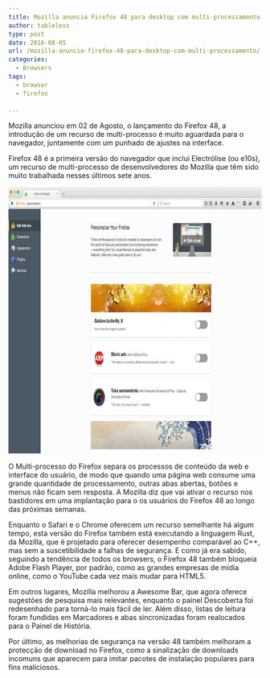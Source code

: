 ```yaml
---
title: Mozilla anuncia Firefox 48 para desktop com multi-processamento
author: tableless
type: post
date: 2016-08-05
url: /mozilla-anuncia-firefox-48-para-desktop-com-multi-processamento/
categories:
  - Browsers
tags:
  - browser
  - firefox

---
```

Mozilla anunciou em 02 de Agosto, o lançamento do Firefox 48, a introdução de um recurso de multi-processo é muito aguardada para o navegador, juntamente com um punhado de ajustes na interface.

Firefox 48 é a primeira versão do navegador que inclui Electrólise (ou e10s), um recurso de multi-processo de desenvolvedores do Mozilla que têm sido muito trabalhada nesses últimos sete anos.

<img src="https://raw.githubusercontent.com/diegoeis/tableless-static-images/master/2016/08/unnamed.jpg" alt="unnamed" width="800" height="530" class="aligncenter size-full wp-image-55641" />

O Multi-processo do Firefox separa os processos de conteúdo da web e interface do usuário, de modo que quando uma página web consume uma grande quantidade de processamento, outras abas abertas, botões e menus não ficam sem resposta. A Mozilla diz que vai ativar o recurso nos bastidores em uma implantação para o os usuários do Firefox 48 ao longo das próximas semanas.

Enquanto o Safari e o Chrome oferecem um recurso semelhante há algum tempo, esta versão do Firefox também está executando a linguagem Rust, da Mozilla, que é projetado para oferecer desempenho comparável ao C++, mas sem a suscetibilidade a falhas de segurança. E como já era sabido, seguindo a tendência de todos os browsers, o Firefox 48 também bloqueia Adobe Flash Player, por padrão, como as grandes empresas de mídia online, como o YouTube cada vez mais mudar para HTML5.

Em outros lugares, Mozilla melhorou a Awesome Bar, que agora oferece sugestões de pesquisa mais relevantes, enquanto o painel Descoberta foi redesenhado para torná-lo mais fácil de ler. Além disso, listas de leitura foram fundidas em Marcadores e abas sincronizadas foram realocados para o Painel de História.

Por último, as melhorias de segurança na versão 48 também melhoram a protecção de download no Firefox, como a sinalização de downloads incomuns que aparecem para imitar pacotes de instalação populares para fins maliciosos.